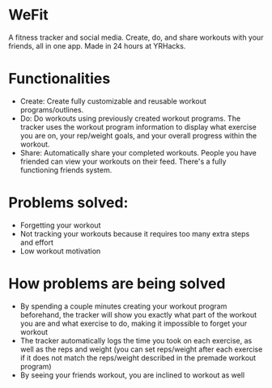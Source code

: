 # WeFit
A fitness tracker and social media. Create, do, and share workouts with your friends, all in one app. 
Made in 24 hours at YRHacks.

# Functionalities
- Create: Create fully customizable and reusable workout programs/outlines.
- Do: Do workouts using previously created workout programs. The tracker uses the workout program information to display what exercise you are on, your rep/weight goals, and your overall progress within the workout. 
- Share: Automatically share your completed workouts. People you have friended can view your workouts on their feed. There's a fully functioning friends system.

# Problems solved: 
- Forgetting your workout
- Not tracking your workouts because it requires too many extra steps and effort
- Low workout motivation

# How problems are being solved
- By spending a couple minutes creating your workout program beforehand, the tracker will show you exactly what part of the workout you are and what exercise to do, making it impossible to forget your workout
- The tracker automatically logs the time you took on each exercise, as well as the reps and weight (you can set reps/weight after each exercise if it does not match the reps/weight described in the premade workout program)
- By seeing your friends workout, you are inclined to workout as well 




